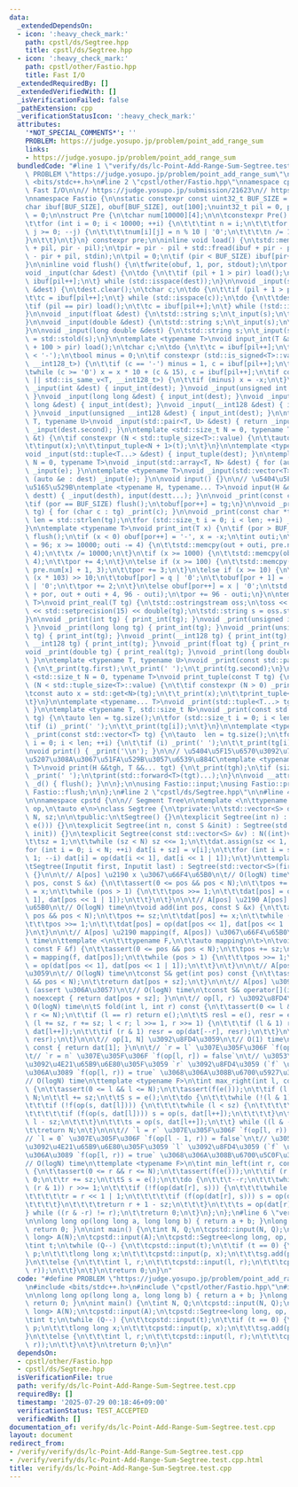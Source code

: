```yaml
---
data:
  _extendedDependsOn:
  - icon: ':heavy_check_mark:'
    path: cpstl/ds/Segtree.hpp
    title: cpstl/ds/Segtree.hpp
  - icon: ':heavy_check_mark:'
    path: cpstl/other/Fastio.hpp
    title: Fast I/O
  _extendedRequiredBy: []
  _extendedVerifiedWith: []
  _isVerificationFailed: false
  _pathExtension: cpp
  _verificationStatusIcon: ':heavy_check_mark:'
  attributes:
    '*NOT_SPECIAL_COMMENTS*': ''
    PROBLEM: https://judge.yosupo.jp/problem/point_add_range_sum
    links:
    - https://judge.yosupo.jp/problem/point_add_range_sum
  bundledCode: "#line 1 \"verify/ds/lc-Point-Add-Range-Sum-Segtree.test.cpp\"\n#define\
    \ PROBLEM \"https://judge.yosupo.jp/problem/point_add_range_sum\"\n\n#include\
    \ <bits/stdc++.h>\n#line 2 \"cpstl/other/Fastio.hpp\"\nnamespace cpstd {\n\n//\
    \ Fast I/O\n\n// https://judge.yosupo.jp/submission/21623\n// https://maspypy.com/library-checker-many-a-b\n\
    \nnamespace Fastio {\n\nstatic constexpr const uint32_t BUF_SIZE = 1 << 17;\n\
    char ibuf[BUF_SIZE], obuf[BUF_SIZE], out[100];\nuint32_t pil = 0, pir = 0, por\
    \ = 0;\n\nstruct Pre {\n\tchar num[10000][4];\n\n\tconstexpr Pre() : num() {\n\
    \t\tfor (int i = 0; i < 10000; ++i) {\n\t\t\tint n = i;\n\t\t\tfor (int j = 3;\
    \ j >= 0; --j) {\n\t\t\t\tnum[i][j] = n % 10 | '0';\n\t\t\t\tn /= 10;\n\t\t\t\
    }\n\t\t}\n\t}\n} constexpr pre;\n\ninline void load() {\n\tstd::memcpy(ibuf, ibuf\
    \ + pil, pir - pil);\n\tpir = pir - pil + std::fread(ibuf + pir - pil, 1, BUF_SIZE\
    \ - pir + pil, stdin);\n\tpil = 0;\n\tif (pir < BUF_SIZE) ibuf[pir++] = '\\n';\n\
    }\n\ninline void flush() {\n\tfwrite(obuf, 1, por, stdout);\n\tpor = 0;\n}\n\n\
    void _input(char &dest) {\n\tdo {\n\t\tif (pil + 1 > pir) load();\n\t\tdest =\
    \ ibuf[pil++];\n\t} while (std::isspace(dest));\n}\n\nvoid _input(std::string\
    \ &dest) {\n\tdest.clear();\n\tchar c;\n\tdo {\n\t\tif (pil + 1 > pir) load();\n\
    \t\tc = ibuf[pil++];\n\t} while (std::isspace(c));\n\tdo {\n\t\tdest += c;\n\t\
    \tif (pil == pir) load();\n\t\tc = ibuf[pil++];\n\t} while (!std::isspace(c));\n\
    }\n\nvoid _input(float &dest) {\n\tstd::string s;\n\t_input(s);\n\tdest = std::stof(s);\n\
    }\n\nvoid _input(double &dest) {\n\tstd::string s;\n\t_input(s);\n\tdest = std::stod(s);\n\
    }\n\nvoid _input(long double &dest) {\n\tstd::string s;\n\t_input(s);\n\tdest\
    \ = std::stold(s);\n}\n\ntemplate <typename T>\nvoid input_int(T &x) {\n\tif (pil\
    \ + 100 > pir) load();\n\tchar c;\n\tdo {\n\t\tc = ibuf[pil++];\n\t} while (c\
    \ < '-');\n\tbool minus = 0;\n\tif constexpr (std::is_signed<T>::value || std::is_same_v<T,\
    \ __int128_t>) {\n\t\tif (c == '-') minus = 1, c = ibuf[pil++];\n\t}\n\tx = 0;\n\
    \twhile (c >= '0') x = x * 10 + (c & 15), c = ibuf[pil++];\n\tif constexpr (std::is_signed<T>::value\
    \ || std::is_same_v<T, __int128_t>) {\n\t\tif (minus) x = -x;\n\t}\n}\n\nvoid\
    \ _input(int &dest) { input_int(dest); }\nvoid _input(unsigned int &dest) { input_int(dest);\
    \ }\nvoid _input(long long &dest) { input_int(dest); }\nvoid _input(unsigned long\
    \ long &dest) { input_int(dest); }\nvoid _input(__int128 &dest) { input_int(dest);\
    \ }\nvoid _input(unsigned __int128 &dest) { input_int(dest); }\n\ntemplate <typename\
    \ T, typename U>\nvoid _input(std::pair<T, U> &dest) { return _input(dest.first),\
    \ _input(dest.second); }\n\ntemplate <std::size_t N = 0, typename T>\nvoid input_tuple(T\
    \ &t) {\n\tif constexpr (N < std::tuple_size<T>::value) {\n\t\tauto &x = std::get<N>(t);\n\
    \t\tinput(x);\n\t\tinput_tuple<N + 1>(t);\n\t}\n}\n\ntemplate <typename... T>\n\
    void _input(std::tuple<T...> &dest) { input_tuple(dest); }\n\ntemplate <std::size_t\
    \ N = 0, typename T>\nvoid _input(std::array<T, N> &dest) { for (auto &e : dest)\
    \ _input(e); }\n\ntemplate <typename T>\nvoid _input(std::vector<T> &dest) { for\
    \ (auto &e : dest) _input(e); }\n\nvoid input() {}\n\n// \u5404\u5F15\u6570\u306B\
    \u5165\u529B\ntemplate <typename H, typename... T>\nvoid input(H &desth, T &...\
    \ destt) { _input(desth), input(destt...); }\n\nvoid _print(const char tg) {\n\
    \tif (por == BUF_SIZE) flush();\n\tobuf[por++] = tg;\n}\n\nvoid _print(const std::string\
    \ tg) { for (char c : tg) _print(c); }\n\nvoid _print(const char *tg) {\n\tstd::size_t\
    \ len = std::strlen(tg);\n\tfor (std::size_t i = 0; i < len; ++i) _print(tg[i]);\n\
    }\n\ntemplate <typename T>\nvoid print_int(T x) {\n\tif (por > BUF_SIZE - 100)\
    \ flush();\n\tif (x < 0) obuf[por++] = '-', x = -x;\n\tint outi;\n\tfor (outi\
    \ = 96; x >= 10000; outi -= 4) {\n\t\tstd::memcpy(out + outi, pre.num[x % 10000],\
    \ 4);\n\t\tx /= 10000;\n\t}\n\tif (x >= 1000) {\n\t\tstd::memcpy(obuf + por, pre.num[x],\
    \ 4);\n\t\tpor += 4;\n\t}\n\telse if (x >= 100) {\n\t\tstd::memcpy(obuf + por,\
    \ pre.num[x] + 1, 3);\n\t\tpor += 3;\n\t}\n\telse if (x >= 10) {\n\t\tint q =\
    \ (x * 103) >> 10;\n\t\tobuf[por] = q | '0';\n\t\tobuf[por + 1] = (x - q * 10)\
    \ | '0';\n\t\tpor += 2;\n\t}\n\telse obuf[por++] = x | '0';\n\tstd::memcpy(obuf\
    \ + por, out + outi + 4, 96 - outi);\n\tpor += 96 - outi;\n}\n\ntemplate <typename\
    \ T>\nvoid print_real(T tg) {\n\tstd::ostringstream oss;\n\toss << std::fixed\
    \ << std::setprecision(15) << double(tg);\n\tstd::string s = oss.str();\n\t_print(s);\n\
    }\n\nvoid _print(int tg) { print_int(tg); }\nvoid _print(unsigned int tg) { print_int(tg);\
    \ }\nvoid _print(long long tg) { print_int(tg); }\nvoid _print(unsigned long long\
    \ tg) { print_int(tg); }\nvoid _print(__int128 tg) { print_int(tg); }\nvoid _print(unsigned\
    \ __int128 tg) { print_int(tg); }\nvoid _print(float tg) { print_real(tg); }\n\
    void _print(double tg) { print_real(tg); }\nvoid _print(long double tg) { print_real(tg);\
    \ }\n\ntemplate <typename T, typename U>\nvoid _print(const std::pair<T, U> tg)\
    \ {\n\t_print(tg.first);\n\t_print(' ');\n\t_print(tg.second);\n}\n\ntemplate\
    \ <std::size_t N = 0, typename T>\nvoid print_tuple(const T tg) {\n\tif constexpr\
    \ (N < std::tuple_size<T>::value) {\n\t\tif constexpr (N > 0) _print(' ');\n\t\
    \tconst auto x = std::get<N>(tg);\n\t\t_print(x);\n\t\tprint_tuple<N + 1>(tg);\n\
    \t}\n}\n\ntemplate <typename... T>\nvoid _print(std::tuple<T...> tg) { print_tuple(tg);\
    \ }\n\ntemplate <typename T, std::size_t N>\nvoid _print(const std::array<T, N>\
    \ tg) {\n\tauto len = tg.size();\n\tfor (std::size_t i = 0; i < len; ++i) {\n\t\
    \tif (i) _print(' ');\n\t\t_print(tg[i]);\n\t}\n}\n\ntemplate <typename T>\nvoid\
    \ _print(const std::vector<T> tg) {\n\tauto  len = tg.size();\n\tfor (std::size_t\
    \ i = 0; i < len; ++i) {\n\t\tif (i) _print(' ');\n\t\t_print(tg[i]);\n\t}\n}\n\
    \nvoid print() { _print('\\n'); }\n\n// \u5404\u5F15\u6570\u3092\u7A7A\u767D\u533A\
    \u5207\u308A\u3067\u51FA\u529B\u3057\u6539\u884C\ntemplate <typename H, typename...\
    \ T>\nvoid print(H &&tgh, T &&... tgt) {\n\t_print(tgh);\n\tif (sizeof...(tgt))\
    \ _print(' ');\n\tprint(std::forward<T>(tgt)...);\n}\n\nvoid __attribute__((destructor))\
    \ _d() { flush(); }\n\n};\n\nusing Fastio::input;\nusing Fastio::print;\nusing\
    \ Fastio::flush;\n\n};\n#line 2 \"cpstl/ds/Segtree.hpp\"\n\n#line 4 \"cpstl/ds/Segtree.hpp\"\
    \n\nnamespace cpstd {\n\n// Segment Tree\n\ntemplate <\n\ttypename S,\n\tauto\
    \ op,\n\tauto e\n>\nclass Segtree {\n\tprivate:\n\tstd::vector<S> dat;\n\tint\
    \ N, sz;\n\n\tpublic:\n\tSegtree() {}\n\texplicit Segtree(int n) : Segtree(std::vector<S>(n,\
    \ e())) {}\n\texplicit Segtree(int n, const S &init) : Segtree(std::vector<S>(n,\
    \ init)) {}\n\texplicit Segtree(const std::vector<S> &v) : N((int)v.size()) {\n\
    \t\tsz = 1;\n\t\twhile (sz < N) sz <<= 1;\n\t\tdat.assign(sz << 1, e());\n\t\t\
    for (int i = 0; i < N; ++i) dat[i + sz] = v[i];\n\t\tfor (int i = sz - 1; i >=\
    \ 1; --i) dat[i] = op(dat[i << 1], dat[i << 1 | 1]);\n\t}\n\ttemplate <class Inputit>\n\
    \tSegtree(Inputit first, Inputit last) : Segtree(std::vector<S>(first, last))\
    \ {}\n\n\t// A[pos] \u2190 x \u3067\u66F4\u65B0\n\t// O(logN) time\n\tvoid set(int\
    \ pos, const S &x) {\n\t\tassert(0 <= pos && pos < N);\n\t\tpos += sz;\n\t\tdat[pos]\
    \ = x;\n\t\twhile (pos > 1) {\n\t\t\tpos >>= 1;\n\t\t\tdat[pos] = op(dat[pos <<\
    \ 1], dat[pos << 1 | 1]);\n\t\t}\n\t}\n\n\t// A[pos] \u2190 A[pos] + x \u3067\u66F4\
    \u65B0\n\t// O(logN) time\n\tvoid add(int pos, const S &x) {\n\t\tassert(0 <=\
    \ pos && pos < N);\n\t\tpos += sz;\n\t\tdat[pos] += x;\n\t\twhile (pos > 1) {\n\
    \t\t\tpos >>= 1;\n\t\t\tdat[pos] = op(dat[pos << 1], dat[pos << 1 | 1]);\n\t\t\
    }\n\t}\n\n\t// A[pos] \u2190 mapping(f, A[pos]) \u3067\u66F4\u65B0\n\t// O(logN)\
    \ time\n\ttemplate <\n\t\ttypename F,\n\t\tauto mapping\n\t>\n\tvoid set(int pos,\
    \ const F &f) {\n\t\tassert(0 <= pos && pos < N);\n\t\tpos += sz;\n\t\tdat[pos]\
    \ = mapping(f, dat[pos]);\n\t\twhile (pos > 1) {\n\t\t\tpos >>= 1;\n\t\t\tdat[pos]\
    \ = op(dat[pos << 1], dat[pos << 1 | 1]);\n\t\t}\n\t}\n\n\t// A[pos] \u3092\u8FD4\
    \u3059\n\t// O(logN) time\n\tconst S& get(int pos) const {\n\t\tassert(0 <= pos\
    \ && pos < N);\n\t\treturn dat[pos + sz];\n\t}\n\n\t// A[pos] \u3092\u8FD4\u3059\
    \ (assert \u306A\u3057)\n\t// O(logN) time\n\tconst S& operator[](int pos) const\
    \ noexcept { return dat[pos + sz]; }\n\n\t// op[l, r) \u3092\u8FD4\u3059\n\t//\
    \ O(logN) time\n\tS fold(int l, int r) const {\n\t\tassert(0 <= l && l <= r &&\
    \ r <= N);\n\t\tif (l == r) return e();\n\t\tS resl = e(), resr = e();\n\t\tfor\
    \ (l += sz, r += sz; l < r; l >>= 1, r >>= 1) {\n\t\t\tif (l & 1) resl = op(resl,\
    \ dat[l++]);\n\t\t\tif (r & 1) resr = op(dat[--r], resr);\n\t\t}\n\t\treturn op(resl,\
    \ resr);\n\t}\n\n\t// op[1, N] \u3092\u8FD4\u3059\n\t// O(1) time\n\tS all_fold()\
    \ const { return dat[1]; }\n\n\t// `r = l` \u307E\u305F\u306F `f(op[l, r)) = true`\n\
    \t// `r = n` \u307E\u305F\u306F `f(op[l, r]) = false`\n\t// \u3053\u308C\u3089\
    \u3092\u4E21\u65B9\u6E80\u305F\u3059 `r` \u3092\u8FD4\u3059 (`f` \u304C\u5358\u8ABF\
    \u306A\u3089 `f(op[l, r)) = true` \u3068\u306A\u308B\u6700\u5927\u306E `r`)\n\t\
    // O(logN) time\n\ttemplate <typename F>\n\tint max_right(int l, const F& f) const\
    \ {\n\t\tassert(0 <= l && l <= N);\n\t\tassert(f(e()));\n\t\tif (l == N) return\
    \ N;\n\t\tl += sz;\n\t\tS s = e();\n\t\tdo {\n\t\t\twhile (!(l & 1)) l >>= 1;\n\
    \t\t\tif (!f(op(s, dat[l]))) {\n\t\t\t\twhile (l < sz) {\n\t\t\t\t\tl <<= 1;\n\
    \t\t\t\t\tif (f(op(s, dat[l]))) s = op(s, dat[l++]);\n\t\t\t\t}\n\t\t\t\treturn\
    \ l - sz;\n\t\t\t}\n\t\t\ts = op(s, dat[l++]);\n\t\t} while ((l & -l) != l);\n\
    \t\treturn N;\n\t}\n\n\t// `l = r` \u307E\u305F\u306F `f(op[l, r)) = true`\n\t\
    // `l = 0` \u307E\u305F\u306F `f(op[l - 1, r)) = false`\n\t// \u3053\u308C\u3089\
    \u3092\u4E21\u65B9\u6E80\u305F\u3059 `l` \u3092\u8FD4\u3059 (`f` \u304C\u5358\u8ABF\
    \u306A\u3089 `f(op[l, r)) = true` \u3068\u306A\u308B\u6700\u5C0F\u306E `l`)\n\t\
    // O(logN) time\n\ttemplate <typename F>\n\tint min_left(int r, const F &f) const\
    \ {\n\t\tassert(0 <= r && r <= N);\n\t\tassert(f(e()));\n\t\tif (r == 0) return\
    \ 0;\n\t\tr += sz;\n\t\tS s = e();\n\t\tdo {\n\t\t\t--r;\n\t\t\twhile (r > 1 &&\
    \ (r & 1)) r >>= 1;\n\t\t\tif (!f(op(dat[r], s))) {\n\t\t\t\twhile (r < sz) {\n\
    \t\t\t\t\tr = r << 1 | 1;\n\t\t\t\t\tif (f(op(dat[r], s))) s = op(dat[r--], s);\n\
    \t\t\t\t}\n\t\t\t\treturn r + 1 - sz;\n\t\t\t}\n\t\t\ts = op(dat[r], s);\n\t\t\
    } while ((r & -r) != r);\n\t\treturn 0;\n\t}\n};\n};\n#line 6 \"verify/ds/lc-Point-Add-Range-Sum-Segtree.test.cpp\"\
    \n\nlong long op(long long a, long long b) { return a + b; }\nlong long e() {\
    \ return 0; }\n\nint main() {\n\tint N, Q;\n\tcpstd::input(N, Q);\n\tstd::vector<long\
    \ long> A(N);\n\tcpstd::input(A);\n\tcpstd::Segtree<long long, op, e> sg(A);\n\
    \tint t;\n\twhile (Q--) {\n\t\tcpstd::input(t);\n\t\tif (t == 0) {\n\t\t\tint\
    \ p;\n\t\t\tlong long x;\n\t\t\tcpstd::input(p, x);\n\t\t\tsg.add(p, x);\n\t\t\
    }\n\t\telse {\n\t\t\tint l, r;\n\t\t\tcpstd::input(l, r);\n\t\t\tcpstd::print(sg.fold(l,\
    \ r));\n\t\t}\n\t}\n\treturn 0;\n}\n"
  code: "#define PROBLEM \"https://judge.yosupo.jp/problem/point_add_range_sum\"\n\
    \n#include <bits/stdc++.h>\n#include \"cpstl/other/Fastio.hpp\"\n#include \"cpstl/ds/Segtree.hpp\"\
    \n\nlong long op(long long a, long long b) { return a + b; }\nlong long e() {\
    \ return 0; }\n\nint main() {\n\tint N, Q;\n\tcpstd::input(N, Q);\n\tstd::vector<long\
    \ long> A(N);\n\tcpstd::input(A);\n\tcpstd::Segtree<long long, op, e> sg(A);\n\
    \tint t;\n\twhile (Q--) {\n\t\tcpstd::input(t);\n\t\tif (t == 0) {\n\t\t\tint\
    \ p;\n\t\t\tlong long x;\n\t\t\tcpstd::input(p, x);\n\t\t\tsg.add(p, x);\n\t\t\
    }\n\t\telse {\n\t\t\tint l, r;\n\t\t\tcpstd::input(l, r);\n\t\t\tcpstd::print(sg.fold(l,\
    \ r));\n\t\t}\n\t}\n\treturn 0;\n}\n"
  dependsOn:
  - cpstl/other/Fastio.hpp
  - cpstl/ds/Segtree.hpp
  isVerificationFile: true
  path: verify/ds/lc-Point-Add-Range-Sum-Segtree.test.cpp
  requiredBy: []
  timestamp: '2025-07-29 00:18:46+09:00'
  verificationStatus: TEST_ACCEPTED
  verifiedWith: []
documentation_of: verify/ds/lc-Point-Add-Range-Sum-Segtree.test.cpp
layout: document
redirect_from:
- /verify/verify/ds/lc-Point-Add-Range-Sum-Segtree.test.cpp
- /verify/verify/ds/lc-Point-Add-Range-Sum-Segtree.test.cpp.html
title: verify/ds/lc-Point-Add-Range-Sum-Segtree.test.cpp
---
```

